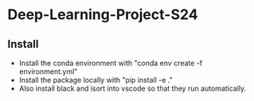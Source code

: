 # Deep-Learning-Project-S24

## Install
- Install the conda environment with "conda env create -f environment.yml"
- Install the package locally with "pip install -e ."
- Also install black and isort into vscode so that they run automatically.
